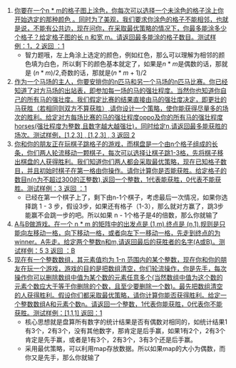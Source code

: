 1. [你要在一个n * m的格子图上涂色，你每次可以选择一个未涂色的格子涂上你开始选定的那种颜色 。同时为了美观，我们要求你涂色的格子不能相邻，也就是说，不能有公共边，现在问你，在采取最优策略的情况下，你最多能涂多少个格子？给定格子图的长 n 和宽 m。请返回最多能涂的格子数目。测试样例：1，2  返回 ：1](https://github.com/raojianxiong/Notes/blob/master/basic/algorithms/day11/DemoOne.java)
   * 智力题哦，左上角涂上选定的颜色，例如红色，那么可以理解为相邻的颜色填为白色，所以剩下的颜色基本就定了，如果是$n*m$是偶数的话，那就是 $(n *m)/2$,奇数的话，那就是$(n*m + 1)/2$
2. [作为一个马场的主人，你要安排你的n匹马和另一个马场的n匹马比赛。你已经知道了对方马场的出站表，即参加每一场的马的强壮程度。当然你也知道你自己的所有马的强壮度。我们假定比赛的结果直接由马的强壮度决定，即更壮的马获胜（若相同则双方不算获胜）,请你设计一个策略，使你能获得尽量多的场次的胜利。给定对方每场比赛的马的强壮程度oppo及你的所有马的强壮程度horses(强壮程度为整数,且数字越大越强壮)，同时给定n,请返回最多能获胜的场次。测试样例，[1,2,3] , [1,2,3] , 3 返回 2](https://github.com/raojianxiong/Notes/blob/master/basic/algorithms/day11/DemoTwo.java)
3. [你和你的朋友正在玩棋子跳格子的游戏，而棋盘是一个由n个格子组成的长条，你们两人轮流移动一颗棋子，每次可以选择让棋子跳1-3格，先将棋子移出棋盘的人获得胜利。我们知道你们两人都会采取最优策略，现在已知格子数目，并且初始时棋子在第一格由你操作。请你计算你是否能获胜。给定格子的数目n(n为不超过300的正整数),返回一个整数，1代表能获胜，0代表不能获胜。测试样例：3 返回 ：1](https://github.com/raojianxiong/Notes/blob/master/basic/algorithms/day11/DemoThree.java)
   * 已经在第一个棋子上了，剩下由n-1个棋子，考虑最后一次情况，如果你选择跳 1 - 3 步，假设3步，如果还有格子（1-3），那么就对方赢了，跳3步能赢不会跳一步的吧。所以如果 n - 1个格子是4的倍数，那么你就输了
4. [A与B做游戏。在一个 n * m 的矩阵中的出发点是 (1,m),终点是 (n,1),规则是只能向左移动一格，向下移动一格，或者向左下一移动一格，先走到终点的为winner。A先走。给定两个整数n和m,请返回最后的获胜者的名字(A或B)。测试样例：5 3 返回 ：B](https://github.com/raojianxiong/Notes/blob/master/basic/algorithms/day11/DemoFour.java)
5. [现在有一个整数数组，其元素值均为 1-n 范围内的某个整数，现在你和你的朋友在玩一个游戏，游戏的目的是把数组清空，你们轮流操作，你是先手，每次操作你可以删除数组中值为某个数的元素任意多个(当然数组中值为这个数的元素个数应大于等于你删除的个数，且至少要删除一个数)。最先把数组清空的人获得胜利。假设你们都采取最优策略，请你计算你能否获得胜利。给定一个整数数组A和元素个数n。请返回一个整数，1代表你能获胜，0代表你不能获胜。测试样例：[1,1,1] 返回：1](https://github.com/raojianxiong/Notes/blob/master/basic/algorithms/day11/DemoFive.java)
   * 核心思想就是盘算所有数字的统计结果是否有偶数对相同的，如统计结果1有3个，2有3个，没有其他数字，那肯定是后手赢，如果1有2个，2有3个肯定是先手赢，或者是1有3个，2有3个，3有3个还是后手赢。
   * 采用最优策略，可以利用map存放数据。所以如果map的大小为偶数，而你又是先手，那么你就输了







